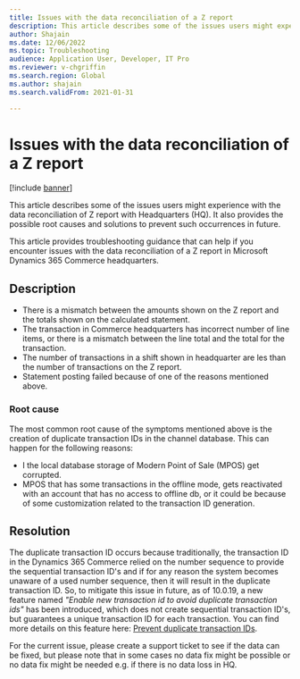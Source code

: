 ```yaml
---
title: Issues with the data reconciliation of a Z report
description: This article describes some of the issues users might experience with the data reconciliation of Z report with Headquarters (HQ). It also provides the possible root causes and solutions to prevent such occurrences in future.
author: Shajain
ms.date: 12/06/2022
ms.topic: Troubleshooting
audience: Application User, Developer, IT Pro
ms.reviewer: v-chgriffin
ms.search.region: Global
ms.author: shajain
ms.search.validFrom: 2021-01-31

---
```


# Issues with the data reconciliation of a Z report 

[!include [banner](../../includes/banner.md)]

This article describes some of the issues users might experience with the data reconciliation of Z report with Headquarters (HQ). It also provides the possible root causes and solutions to prevent such occurrences in future.

This article provides troubleshooting guidance that can help if you encounter issues with the data reconciliation of a Z report in Microsoft Dynamics 365 Commerce headquarters.

## Description

- There is a mismatch between the amounts shown on the Z report and the totals shown on the calculated statement.
- The transaction in Commerce headquarters has incorrect number of line items, or there is a mismatch between the line total and the total for the transaction.
- The number of transactions in a shift shown in headquarter are les than the number of transactions on the Z report.
- Statement posting failed because of one of the reasons mentioned above.

### Root cause

The most common root cause of the symptoms mentioned above is the creation of duplicate transaction IDs in the channel database. This can happen for the following reasons:

- I the local database storage of Modern Point of Sale (MPOS) get corrupted.
- MPOS that has some transactions in the offline mode, gets reactivated with an account that has no access to offline db, or it could be because of some customization related to the transaction ID generation.

## Resolution

The duplicate transaction ID occurs because traditionally, the transaction ID in the Dynamics 365 Commerce relied on the number sequence to provide the sequential transaction ID's and if for any reason the system becomes unaware of a used number sequence, then it will result in the duplicate transaction ID. So, to mitigate this issue in future, as of 10.0.19, a new feature named *"Enable new transaction id to avoid duplicate transaction ids"* has been introduced, which does not create sequential transaction ID's, but guarantees a unique transaction ID for each transaction. You can find more details on this feature here: [Prevent duplicate transaction IDs](https://learn.microsoft.com/en-us/dynamics365/commerce/channel-setup-retail#ensure-unique-transaction-ids).

For the current issue, please create a support ticket to see if the data can be fixed, but please note that in some cases no data fix might be possible or no data fix might be needed e.g. if there is no data loss in HQ.
